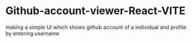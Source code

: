 # Github-account-viewer-React-VITE
 making a simple UI which shows github account of a individual and profile by entering  username
